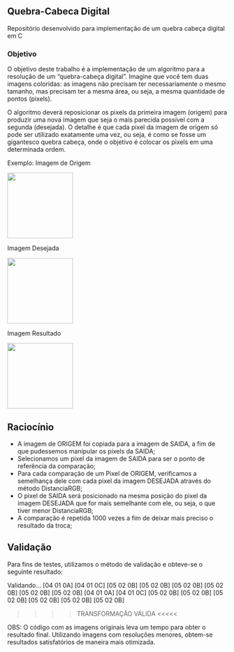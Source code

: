 ## Quebra-Cabeca Digital

Repositório desenvolvido para implementação de um quebra cabeça digital em C

### Objetivo

O objetivo deste trabalho é a implementação de um algoritmo para a resolução de um “quebra-cabeça digital”. Imagine que você tem duas imagens coloridas: as imagens não precisam ter necessariamente o mesmo tamanho, mas precisam ter a mesma área, ou seja, a mesma quantidade de pontos (pixels).

O algoritmo deverá reposicionar os pixels da primeira imagem (origem) para produzir uma nova imagem que seja o mais parecida possível   com a segunda (desejada). O detalhe é que cada pixel da imagem de origem só pode ser utilizado exatamente uma vez, ou seja, é como se fosse um gigantesco quebra cabeça, onde o objetivo é colocar os pixels em uma determinada ordem.

Exemplo:
Imagem de Origem

<img src = "https://github.com/bramos013/PSB-QuebraCabeca/blob/main/dali2.jpg" height = "150em" />

Imagem Desejada

<img src = "https://github.com/bramos013/PSB-QuebraCabeca/blob/main/dali1.jpg" height = "150em" />

Imagem Resultado

<img src = "https://github.com/bramos013/PSB-QuebraCabeca/blob/main/resultado.jpg" height = "150em" />

## Raciocínio 
- A imagem de ORIGEM foi copiada para a imagem de SAIDA, a fim de que pudessemos manipular os pixels da SAIDA;
- Selecionamos um pixel da imagem de SAIDA para ser o ponto de referência da comparação;
- Para cada comparação de um Pixel de ORIGEM, verificamos a semelhança dele com cada pixel da imagem DESEJADA através do método DistanciaRGB;
- O pixel de SAIDA será posicionado na mesma posição do pixel da imagem DESEJADA que for mais semelhante com ele, ou seja, o que tiver menor DistanciaRGB;
- A comparação é repetida 1000 vezes a fim de deixar mais preciso o resultado da troca;

## Validação
Para fins de testes, utilizamos o método de validação e obteve-se o seguinte resultado:


Validando...
[04 01 0A] [04 01 0C] [05 02 0B] [05 02 0B] [05 02 0B] [05 02 0B] [05 02 0B] [05 02 0B] 
[04 01 0A] [04 01 0C] [05 02 0B] [05 02 0B] [05 02 0B] [05 02 0B] [05 02 0B] [05 02 0B] 
>>>> TRANSFORMAÇÃO VÁLIDA <<<<< 


OBS: O código com as imagens originais leva um tempo para obter o resultado final. Utilizando imagens com resoluções menores, obtem-se resultados satisfatórios de maneira mais otimizada.
